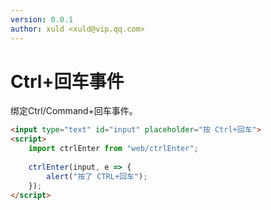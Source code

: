 ```yaml
---
version: 0.0.1
author: xuld <xuld@vip.qq.com>
---
```

# Ctrl+回车事件
绑定Ctrl/Command+回车事件。

```html demo {5-7} doc
<input type="text" id="input" placeholder="按 Ctrl+回车">
<script>
    import ctrlEnter from "web/ctrlEnter";
    
    ctrlEnter(input, e => {
        alert("按了 CTRL+回车");
    });
</script>
```
